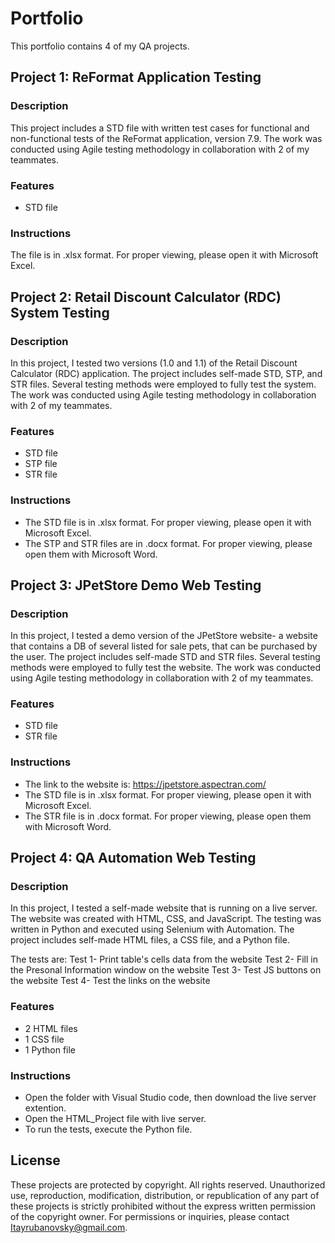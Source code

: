 # Portfolio

This portfolio contains 4 of my QA projects.

## Project 1: ReFormat Application Testing

### Description
This project includes a STD file with written test cases for functional and non-functional tests of the ReFormat application, version 7.9. The work was conducted using Agile testing methodology in collaboration with 2 of my teammates.

### Features
- STD file

### Instructions
The file is in .xlsx format. For proper viewing, please open it with Microsoft Excel.

## Project 2: Retail Discount Calculator (RDC) System Testing

### Description
In this project, I tested two versions (1.0 and 1.1) of the Retail Discount Calculator (RDC) application. The project includes self-made STD, STP, and STR files. Several testing methods were employed to fully test the system. The work was conducted using Agile testing methodology in collaboration with 2 of my teammates.

### Features
- STD file
- STP file
- STR file

### Instructions
- The STD file is in .xlsx format. For proper viewing, please open it with Microsoft Excel.
- The STP and STR files are in .docx format. For proper viewing, please open them with Microsoft Word.

## Project 3: JPetStore Demo Web Testing

### Description
In this project, I tested a demo version of the JPetStore website- a website that contains a DB of several listed for sale pets, that can be purchased by the user.
The project includes self-made STD and STR files. Several testing methods were employed to fully test the website. The work was conducted using Agile testing methodology in collaboration with 2 of my teammates.

### Features
- STD file
- STR file

### Instructions
- The link to the website is: https://jpetstore.aspectran.com/
- The STD file is in .xlsx format. For proper viewing, please open it with Microsoft Excel.
- The STR file is in .docx format. For proper viewing, please open them with Microsoft Word.

## Project 4: QA Automation Web Testing

### Description
In this project, I tested a self-made website that is running on a live server. The website was created with HTML, CSS, and JavaScript. The testing was written in Python and executed using Selenium with Automation.
The project includes self-made HTML files, a CSS file, and a Python file.

The tests are:
Test 1- Print table's cells data from the website
Test 2- Fill in the Presonal Information window on the website
Test 3- Test JS buttons on the website
Test 4- Test the links on the website

### Features
- 2 HTML files
- 1 CSS file
- 1 Python file

### Instructions
- Open the folder with Visual Studio code, then download the live server extention.
- Open the HTML_Project file with live server.
- To run the tests, execute the Python file.

## License
These projects are protected by copyright. All rights reserved. Unauthorized use, reproduction, modification, distribution, or republication of any part of these projects is strictly prohibited without the express written permission of the copyright owner. For permissions or inquiries, please contact [Itayrubanovsky@gmail.com](mailto:Itayrubanovsky@gmail.com).
